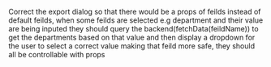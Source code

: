 Correct the export dialog so that there would be a props of feilds instead of default feilds, when some feilds are selected e.g department and their value are being inputed they should query the backend(fetchData(feildName)) to get the departments based on that value and then display a dropdown for the user to select a correct value making that feild more safe, they should all be controllable with props